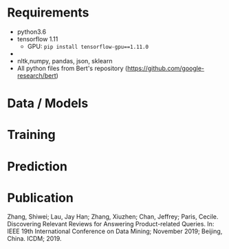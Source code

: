 # Requirements
- python3.6
- tensorflow 1.11
   - GPU: `pip install tensorflow-gpu==1.11.0`
- 
- nltk,numpy, pandas, json, sklearn
- All python files from Bert's repository (https://github.com/google-research/bert)

# Data / Models


# Training

# Prediction
  

# Publication

Zhang, Shiwei; Lau, Jay Han; Zhang, Xiuzhen; Chan, Jeffrey; Paris, Cecile. Discovering Relevant Reviews for Answering Product-related Queries. In: IEEE 19th International Conference on Data Mining; November 2019;  Beijing, China. ICDM; 2019.
